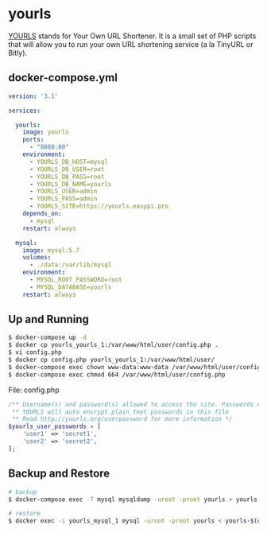 yourls
======

[YOURLS][1] stands for Your Own URL Shortener. It is a small set of PHP scripts
that will allow you to run your own URL shortening service (a la TinyURL or
Bitly).

## docker-compose.yml

```yaml
version: '3.1'

services:

  yourls:
    image: yourls
    ports:
      - "8080:80"
    environment:
      - YOURLS_DB_HOST=mysql
      - YOURLS_DB_USER=root
      - YOURLS_DB_PASS=root
      - YOURLS_DB_NAME=yourls
      - YOURLS_USER=admin
      - YOURLS_PASS=admin
      - YOURLS_SITE=https://yourls.easypi.pro
    depends_on:
      - mysql
    restart: always

  mysql:
    image: mysql:5.7
    volumes:
      - ./data:/var/lib/mysql
    environment:
      - MYSQL_ROOT_PASSWORD=root
      - MYSQL_DATABASE=yourls
    restart: always
```

## Up and Running

```bash
$ docker-compose up -d
$ docker cp yourls_yourls_1:/var/www/html/user/config.php .
$ vi config.php
$ docker cp config.php yourls_yourls_1:/var/www/html/user/
$ docker-compose exec chown www-data:www-data /var/www/html/user/config.php
$ docker-compose exec chmod 664 /var/www/html/user/config.php
```

File: config.php

```php
/** Username(s) and password(s) allowed to access the site. Passwords either in plain text or as encrypted hashes
 ** YOURLS will auto encrypt plain text passwords in this file
 ** Read http://yourls.org/userpassword for more information */
$yourls_user_passwords = [
    'user1' => 'secret1',
    'user2' => 'secret2',
];
```

## Backup and Restore

```bash
# backup
$ docker-compose exec -T mysql mysqldump -uroot -proot yourls > yourls-$(date +%F).sql

# restore
$ docker exec -i yourls_mysql_1 mysql -uroot -proot yourls < yourls-$(date +%F -d yesterday).sql
```

[1]: http://yourls.org/
